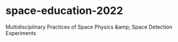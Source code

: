 # space-education-2022
Multidisciplinary Practices of Space Physics \&amp; Space Detection Experiments
